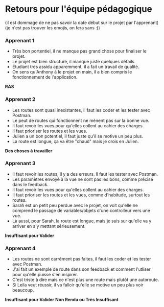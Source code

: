 # Retours pour l'équipe pédagogique

(il est dommage de ne pas savoir la date début sur le projet par l'apprenant)
(je n'est pas trouver les emojis, on fera sans :))

### Apprenant 1

- Très bon portentiel, il ne manque pas grand chose pour finaliser le projet.
- Le projet est bien structuré, il manque juste quelques détails.
- Etudiant très assidu apparemment, il a fait un travail de qualité.
- On sens qu'Anthony à le projet en main, il a bien compris le fonctionnement de l'application.

**RAS**

### Apprenant 2

- Les routes sont quasi inexistantes, il faut les coder et les tester avec Postman.
- Le peut de routes qui fonctionnent ne mènent pas sur la bonne vue.
- Il faut revoir les vues pour qu'elles collent au cahier des charges.
- Il faut prioriser les routes et les vues.
- Julien a un bon potentiel, il faut juste qu'il se motive un peu plus.
- La route est longue, ça va être "chaud" mais je crois en Julien.

**Des choses à travailler**

### Apprenant 3

- Il faut revoir les routes, il y a des erreurs. Il faut les tester avec Postman.
- Les paramètres envoyé à la vue ne sont pas les bons, comme précisé dans le feedback.
- Il faut revoir les vues pour qu'elles collent au cahier des charges.
- Il faut prioriser les routes et les vues, comme d'habitude, surtout les routes.
- Sarah est un petit peu perdue avec le projet, on voit qu'elle ne comprend le passage de variables/objets d'une controlleur vers une vue.
- Là aussi, pour Sarah, la route est longue, mais je suis sur qu'elle va y arriver en s'y mettant sérieusement.

**Insuffisant pour Valider**

### Apprenant 4

- Les routes ne sont carrément pas faites, il faut les coder et les tester avec Postman.
- J'ai fait un exemple de route dans son feedback et comment l'utliser pour qu'elle puisse s'en inspirer.
- C'est triste à dire mais ce n'est plus une route mais plutôt une autoroute.
- Si Leila veut réussir, il va falloir qu'elle se motive un peu plus voir beaucoup.

**Insuffisant pour Valider** **Non Rendu ou Très Insuffisant**

